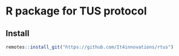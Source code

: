 # R package for TUS protocol

## Install

```r
remotes::install_git("https://github.com/It4innovations/rtus")
```
